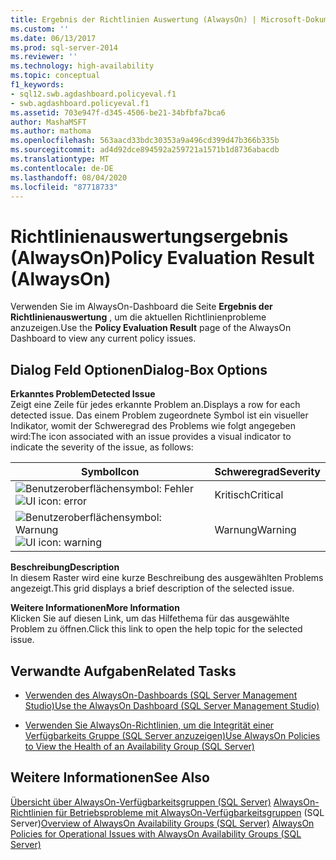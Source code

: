 ```yaml
---
title: Ergebnis der Richtlinien Auswertung (AlwaysOn) | Microsoft-Dokumentation
ms.custom: ''
ms.date: 06/13/2017
ms.prod: sql-server-2014
ms.reviewer: ''
ms.technology: high-availability
ms.topic: conceptual
f1_keywords:
- sql12.swb.agdashboard.policyeval.f1
- swb.agdashboard.policyeval.f1
ms.assetid: 703e947f-d345-4506-be21-34bfbfa7bca6
author: MashaMSFT
ms.author: mathoma
ms.openlocfilehash: 563aacd33bdc30353a9a496cd399d47b366b335b
ms.sourcegitcommit: ad4d92dce894592a259721a1571b1d8736abacdb
ms.translationtype: MT
ms.contentlocale: de-DE
ms.lasthandoff: 08/04/2020
ms.locfileid: "87718733"
---
```

# <a name="policy-evaluation-result-alwayson"></a><span data-ttu-id="fefcf-102">Richtlinienauswertungsergebnis (AlwaysOn)</span><span class="sxs-lookup"><span data-stu-id="fefcf-102">Policy Evaluation Result (AlwaysOn)</span></span>
  <span data-ttu-id="fefcf-103">Verwenden Sie im AlwaysOn-Dashboard die Seite **Ergebnis der Richtlinienauswertung** , um die aktuellen Richtlinienprobleme anzuzeigen.</span><span class="sxs-lookup"><span data-stu-id="fefcf-103">Use the **Policy Evaluation Result** page of the AlwaysOn Dashboard to view any current policy issues.</span></span>  
  

  
##  <a name="dialog-box-options"></a><a name="Options"></a><span data-ttu-id="fefcf-104">Dialog Feld Optionen</span><span class="sxs-lookup"><span data-stu-id="fefcf-104">Dialog-Box Options</span></span>  
 <span data-ttu-id="fefcf-105">**Erkanntes Problem**</span><span class="sxs-lookup"><span data-stu-id="fefcf-105">**Detected Issue**</span></span>  
 <span data-ttu-id="fefcf-106">Zeigt eine Zeile für jedes erkannte Problem an.</span><span class="sxs-lookup"><span data-stu-id="fefcf-106">Displays a row for each detected issue.</span></span> <span data-ttu-id="fefcf-107">Das einem Problem zugeordnete Symbol ist ein visueller Indikator, womit der Schweregrad des Problems wie folgt angegeben wird:</span><span class="sxs-lookup"><span data-stu-id="fefcf-107">The icon associated with an issue provides a visual indicator to indicate the severity of the issue, as follows:</span></span>  
  
|<span data-ttu-id="fefcf-108">Symbol</span><span class="sxs-lookup"><span data-stu-id="fefcf-108">Icon</span></span>|<span data-ttu-id="fefcf-109">Schweregrad</span><span class="sxs-lookup"><span data-stu-id="fefcf-109">Severity</span></span>|  
|----------|--------------|  
|<span data-ttu-id="fefcf-110">![Benutzeroberflächensymbol: Fehler](../../../relational-databases/replication/media/repl-icon-error.gif "Benutzeroberflächensymbol: Fehler")</span><span class="sxs-lookup"><span data-stu-id="fefcf-110">![UI icon: error](../../../relational-databases/replication/media/repl-icon-error.gif "UI icon: error")</span></span>|<span data-ttu-id="fefcf-111">Kritisch</span><span class="sxs-lookup"><span data-stu-id="fefcf-111">Critical</span></span>|  
|<span data-ttu-id="fefcf-112">![Benutzeroberflächensymbol: Warnung](../../../relational-databases/replication/media/repl-icon-warn.gif "Benutzeroberflächensymbol: Warnung")</span><span class="sxs-lookup"><span data-stu-id="fefcf-112">![UI icon: warning](../../../relational-databases/replication/media/repl-icon-warn.gif "UI icon: warning")</span></span>|<span data-ttu-id="fefcf-113">Warnung</span><span class="sxs-lookup"><span data-stu-id="fefcf-113">Warning</span></span>|  
  
 <span data-ttu-id="fefcf-114">**Beschreibung**</span><span class="sxs-lookup"><span data-stu-id="fefcf-114">**Description**</span></span>  
 <span data-ttu-id="fefcf-115">In diesem Raster wird eine kurze Beschreibung des ausgewählten Problems angezeigt.</span><span class="sxs-lookup"><span data-stu-id="fefcf-115">This grid displays a brief description of the selected issue.</span></span>  
  
 <span data-ttu-id="fefcf-116">**Weitere Informationen**</span><span class="sxs-lookup"><span data-stu-id="fefcf-116">**More Information**</span></span>  
 <span data-ttu-id="fefcf-117">Klicken Sie auf diesen Link, um das Hilfethema für das ausgewählte Problem zu öffnen.</span><span class="sxs-lookup"><span data-stu-id="fefcf-117">Click this link to open the help topic for the selected issue.</span></span>  
  
##  <a name="related-tasks"></a><a name="RelatedTasks"></a> <span data-ttu-id="fefcf-118">Verwandte Aufgaben</span><span class="sxs-lookup"><span data-stu-id="fefcf-118">Related Tasks</span></span>  
  
-   [<span data-ttu-id="fefcf-119">Verwenden des AlwaysOn-Dashboards &#40;SQL Server Management Studio&#41;</span><span class="sxs-lookup"><span data-stu-id="fefcf-119">Use the AlwaysOn Dashboard &#40;SQL Server Management Studio&#41;</span></span>](use-the-always-on-dashboard-sql-server-management-studio.md)  
  
-   [<span data-ttu-id="fefcf-120">Verwenden Sie AlwaysOn-Richtlinien, um die Integrität einer Verfügbarkeits Gruppe &#40;SQL Server anzuzeigen&#41;</span><span class="sxs-lookup"><span data-stu-id="fefcf-120">Use AlwaysOn Policies to View the Health of an Availability Group &#40;SQL Server&#41;</span></span>](use-always-on-policies-to-view-the-health-of-an-availability-group-sql-server.md)  
  

  
## <a name="see-also"></a><span data-ttu-id="fefcf-121">Weitere Informationen</span><span class="sxs-lookup"><span data-stu-id="fefcf-121">See Also</span></span>  
 <span data-ttu-id="fefcf-122">[Übersicht über AlwaysOn-Verfügbarkeitsgruppen &#40;SQL Server&#41;](overview-of-always-on-availability-groups-sql-server.md) [AlwaysOn-Richtlinien für Betriebsprobleme mit AlwaysOn-Verfügbarkeitsgruppen](always-on-policies-for-operational-issues-always-on-availability.md) &#40;SQL Server&#41;</span><span class="sxs-lookup"><span data-stu-id="fefcf-122">[Overview of AlwaysOn Availability Groups &#40;SQL Server&#41;](overview-of-always-on-availability-groups-sql-server.md) [AlwaysOn Policies for Operational Issues with AlwaysOn Availability Groups &#40;SQL Server&#41;](always-on-policies-for-operational-issues-always-on-availability.md)</span></span> 
  
  

